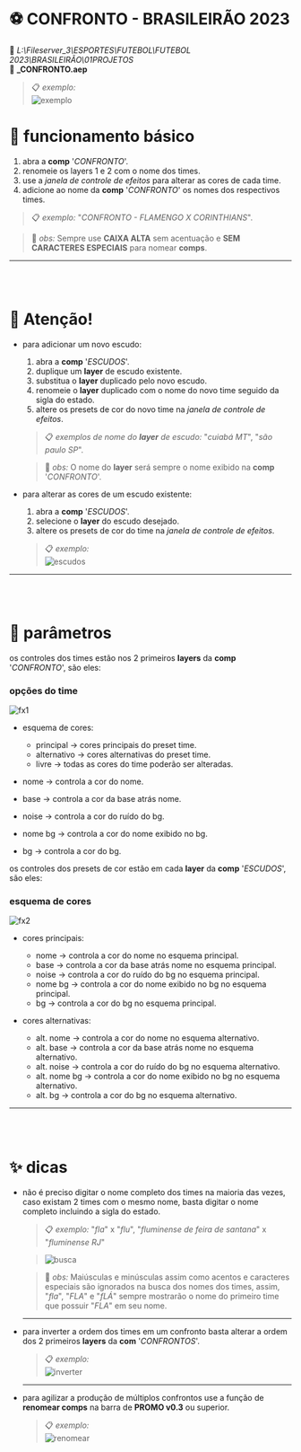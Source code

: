 # ⚽ CONFRONTO - BRASILEIRÃO 2023
📂 *L:\Fileserver_3\ESPORTES\FUTEBOL\FUTEBOL 2023\BRASILEIRÃO\01PROJETOS*\
📑 **_CONFRONTO.aep**

> 📋 *exemplo:*\
>![exemplo](templateBrasileirao2023/exemplo.gif)

# 📌 funcionamento básico
1. abra a **comp** '*CONFRONTO*'.
1. renomeie os layers 1 e 2 com o nome dos times.
2. use a *janela de controle de efeitos* para alterar as cores de cada time.
3. adicione ao nome da **comp** '*CONFRONTO*' os nomes dos respectivos times.
   
> 📋 *exemplo:* "*CONFRONTO - FLAMENGO X CORINTHIANS*".

> 🚩 *obs:* Sempre use **CAIXA ALTA** sem acentuação e **SEM CARACTERES ESPECIAIS** para nomear **comps**.

---
<br><br>

# 🚨 Atenção!
- para adicionar um novo escudo:
  1. abra a **comp** '*ESCUDOS*'.
  2. duplique um **layer** de escudo existente.
  3. substitua o **layer** duplicado pelo novo escudo.
  4. renomeie o **layer** duplicado com o nome do novo time seguido da sigla do estado.
  5. altere os presets de cor do novo time na *janela de controle de efeitos*.

  > 📋 *exemplos de nome do **layer** de escudo:* "*cuiabá MT*", "*são paulo SP*".

  > 🚩 *obs:* O nome do **layer** será sempre o nome exibido na **comp** '*CONFRONTO*'.

- para alterar as cores de um escudo existente:
  1. abra a **comp** '*ESCUDOS*'.
  2. selecione o **layer** do escudo desejado.
  3. altere os presets de cor do time na *janela de controle de efeitos*.

	> 📋 *exemplo:*\
  >![escudos](templateBrasileirao2023/04-alterar-ou-adicionar-escudos.gif)

---
<br><br>

# 📣 parâmetros

os controles dos times estão nos 2 primeiros **layers** da **comp** '*CONFRONTO*', são eles:

### opções do time
![fx1](<templateBrasileirao2023/ocoes do time.png>)

- esquema de cores:
  - principal → cores principais do preset time.
  - alternativo → cores alternativas do preset time.
  - livre → todas as cores do time poderão ser alteradas.

- nome → controla a cor do nome.
- base → controla a cor da base atrás nome.
- noise → controla a cor do ruído do bg.
- nome bg → controla a cor do nome exibido no bg.
- bg → controla a cor do bg.

os controles dos presets de cor estão em cada **layer** da **comp** '*ESCUDOS*', são eles:

### esquema de cores
![fx2](<templateBrasileirao2023/esquema de cores.png>)

- cores principais:
  - nome → controla a cor do nome no esquema principal.
  - base → controla a cor da base atrás nome no esquema principal.
  - noise → controla a cor do ruído do bg no esquema principal.
  - nome bg → controla a cor do nome exibido no bg no esquema principal.
  - bg → controla a cor do bg no esquema principal.

- cores alternativas:
  - alt. nome → controla a cor do nome no esquema alternativo.
  - alt. base → controla a cor da base atrás nome no esquema alternativo.
  - alt. noise → controla a cor do ruído do bg no esquema alternativo.
  - alt. nome bg → controla a cor do nome exibido no bg no esquema alternativo.
  - alt. bg → controla a cor do bg no esquema alternativo.
---
<br><br>

# ✨ dicas

- não é preciso digitar o nome completo dos times na maioria das vezes, caso existam 2 times com o mesmo nome, basta digitar o nome completo incluindo a sigla do estado.

  > 📋 *exemplo:* "*fla*" x "*flu*", "*fluminense de feira de santana*" x "*fluminense RJ*"

	>![busca](<templateBrasileirao2023/01-renomear times.gif>)

  > 🚩 *obs:* Maiúsculas e minúsculas assim como acentos e caracteres especiais são ignorados na busca dos nomes dos times, assim, "*fla*", "*FLA*" e "*fLÁ*" sempre mostrarão o nome do primeiro time que possuir "*FLA*" em seu nome.


	---

- para inverter a ordem dos times em um confronto basta alterar a ordem dos 2 primeiros **layers** da **com** '*CONFRONTOS*'.

	> 📋 *exemplo:*\
	>![inverter](templateBrasileirao2023/03-inverter.gif)

	---

- para agilizar a produção de múltiplos confrontos use a função de **renomear comps** na barra de **PROMO v0.3** ou superior.

	> 📋 *exemplo:*\
	>![renomear](templateBrasileirao2023/05-renomear-confronto.gif)

